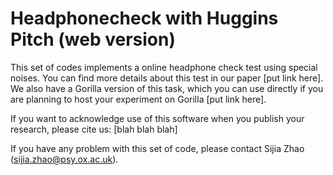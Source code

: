 # Headphonecheck with Huggins Pitch (web version)

This set of codes implements a online headphone check test using special noises. You can find more details about this test in our paper [put link here].
We also have a Gorilla version of this task, which you can use directly if you are planning to host your experiment on Gorilla [put link here]. 

If you want to acknowledge use of this software when you publish your research, please cite us: 
[blah blah blah]

If you have any problem with this set of code, please contact Sijia Zhao (sijia.zhao@psy.ox.ac.uk).  
